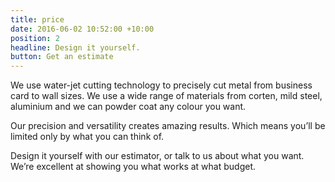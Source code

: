 ```yaml
---
title: price
date: 2016-06-02 10:52:00 +10:00
position: 2
headline: Design it yourself.
button: Get an estimate
---
```


We use water-jet cutting technology to precisely cut metal from business card to wall sizes. We use a wide range of materials from corten, mild steel, aluminium and we can powder coat any colour you want.

Our precision and versatility creates amazing results. Which means you’ll be limited only by what you can think of.

Design it yourself with our estimator, or talk to us about what you want. We’re excellent at showing you what works at what budget.